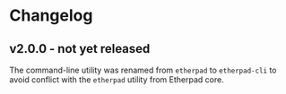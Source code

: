 # Changelog

## v2.0.0 - not yet released

The command-line utility was renamed from `etherpad` to `etherpad-cli` to avoid
conflict with the `etherpad` utility from Etherpad core.
